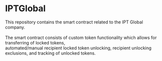 # IPTGlobal
This repository contains the smart contract related to the IPT Global company.
<br><br>
The smart contract consists of custom token functionality which allows for transferring of locked tokens, <br>
automated/manual recipient locked token unlocking, recipient unlocking exclusions, and tracking of unlocked tokens.  
